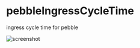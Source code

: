 pebbleIngressCycleTime
======================

ingress cycle time for pebble

![screenshot](https://www.filepicker.io/api/file/SVhArCcSga9lv0ZxeXDc/convert?fit=crop&w=144&h=168)
